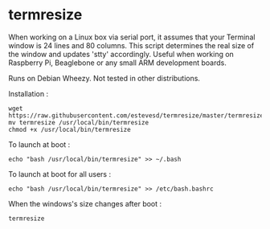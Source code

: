 termresize
==========

When working on a Linux box via serial port, it assumes that your Terminal window is 24 lines and 80 columns.
This script determines the real size of the window and updates 'stty' accordingly.
Useful when working on Raspberry Pi, Beaglebone or any small ARM development boards.

Runs on Debian Wheezy. Not tested in other distributions.

Installation :

    wget https://raw.githubusercontent.com/estevesd/termresize/master/termresize
    mv termresize /usr/local/bin/termresize
    chmod +x /usr/local/bin/termresize

To launch at boot :

    echo "bash /usr/local/bin/termresize" >> ~/.bash

To launch at boot for all users :

    echo "bash /usr/local/bin/termresize" >> /etc/bash.bashrc

When the windows's size changes after boot :

    termresize

